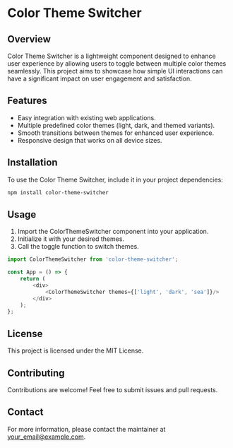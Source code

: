 # Color Theme Switcher

## Overview
Color Theme Switcher is a lightweight component designed to enhance user experience by allowing users to toggle between multiple color themes seamlessly. This project aims to showcase how simple UI interactions can have a significant impact on user engagement and satisfaction.

## Features
- Easy integration with existing web applications.
- Multiple predefined color themes (light, dark, and themed variants).
- Smooth transitions between themes for enhanced user experience.
- Responsive design that works on all device sizes.

## Installation
To use the Color Theme Switcher, include it in your project dependencies:
```bash
npm install color-theme-switcher
```

## Usage
1. Import the ColorThemeSwitcher component into your application.
2. Initialize it with your desired themes.
3. Call the toggle function to switch themes.

```javascript
import ColorThemeSwitcher from 'color-theme-switcher';

const App = () => {
    return (
        <div>
            <ColorThemeSwitcher themes={['light', 'dark', 'sea']}/>
        </div>
    );
};
```

## License
This project is licensed under the MIT License.

## Contributing
Contributions are welcome! Feel free to submit issues and pull requests.

## Contact
For more information, please contact the maintainer at <your_email@example.com>.
